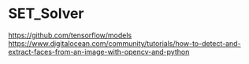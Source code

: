 # SET_Solver
https://github.com/tensorflow/models
https://www.digitalocean.com/community/tutorials/how-to-detect-and-extract-faces-from-an-image-with-opencv-and-python
